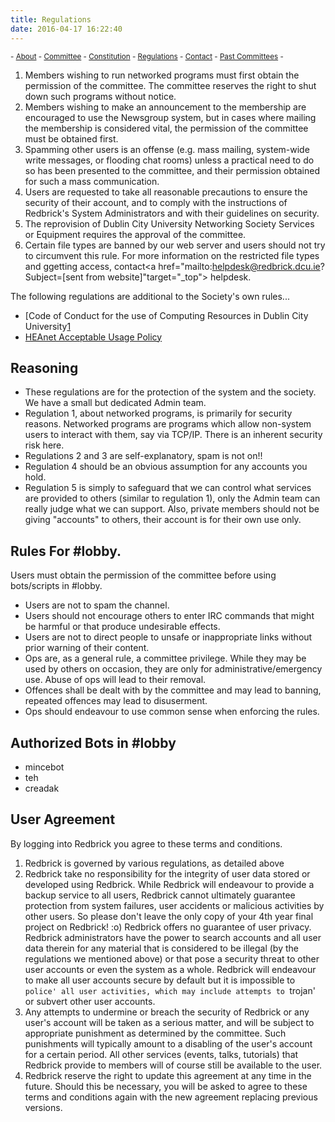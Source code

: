 ```yaml
---
title: Regulations
date: 2016-04-17 16:22:40
---
```


<sub> - [About](../) - [Committee](../committee) - [Constitution](../constitution) - [Regulations](../regulations) - [Contact](../contact) - [Past Committees](../past-committees) -</sub>

1. Members wishing to run networked programs must first obtain the permission of the committee. The committee reserves the right to shut down such programs without notice.
2. Members wishing to make an announcement to the membership are encouraged to use the Newsgroup system, but in cases where mailing the membership is considered vital, the permission of the committee must be obtained first.
3. Spamming other users is an offense (e.g. mass mailing, system-wide write messages, or flooding chat rooms) unless a practical need to do so has been presented to the committee, and their permission obtained for such a mass communication.
4. Users are requested to take all reasonable precautions to ensure the security of their account, and to comply with the instructions of Redbrick's System Administrators and with their guidelines on security.
5. The reprovision of Dublin City University Networking Society Services or Equipment requires the approval of the committee.
6. Certain file types are banned by our web server and users should not try to circumvent this rule. For more information on the restricted file types and ggetting access, contact<a href="mailto:helpdesk@redbrick.dcu.ie?Subject=[sent from website]"target="_top"> helpdesk</a>.


The following regulations are additional to the Society's own rules...
- [Code of Conduct for the use of Computing Resources in Dublin City University[1]
- [HEAnet Acceptable Usage Policy][2]

## Reasoning
- These regulations are for the protection of the system and the society. We have a small but dedicated Admin team.
- Regulation 1, about networked programs, is primarily for security reasons. Networked programs are programs which allow non-system users to interact with them, say via TCP/IP. There is an inherent security risk here.
- Regulations 2 and 3 are self-explanatory, spam is not on!!
- Regulation 4 should be an obvious assumption for any accounts you hold.
- Regulation 5 is simply to safeguard that we can control what services are provided to others (similar to regulation 1), only the Admin team can really judge what we can support. Also, private members should not be giving "accounts" to others, their account is for their own use only.

## Rules For #lobby.
Users must obtain the permission of the committee before using bots/scripts in #lobby.
- Users are not to spam the channel.
- Users should not encourage others to enter IRC commands that might be harmful or that produce undesirable effects.
- Users are not to direct people to unsafe or inappropriate links without prior warning of their content.
- Ops are, as a general rule, a committee privilege. While they may be used by others on occasion, they are only for administrative/emergency use. Abuse of ops will lead to their removal.
- Offences shall be dealt with by the committee and may lead to banning, repeated offences may lead to disuserment.
- Ops should endeavour to use common sense when enforcing the rules.

## Authorized Bots in #lobby
- mincebot
- teh
- creadak

## User Agreement
By logging into Redbrick you agree to these terms and conditions.

1. Redbrick is governed by various regulations, as detailed above
2. Redbrick take no responsibility for the integrity of user data stored or developed using Redbrick. While Redbrick will endeavour to provide a backup service to all users, Redbrick cannot ultimately guarantee protection from system failures, user accidents or malicious activities by other users. So please don't leave the only copy of your 4th year final project on Redbrick! :o) Redbrick offers no guarantee of user privacy. Redbrick administrators have the power to search accounts and all user data therein for any material that is considered to be illegal (by the regulations we mentioned above) or that pose a security threat to other user accounts or even the system as a whole. Redbrick will endeavour to make all user accounts secure by default but it is impossible to `police' all user activities, which may include attempts to `trojan' or subvert other user accounts.
3. Any attempts to undermine or breach the security of Redbrick or any user's account will be taken as a serious matter, and will be subject to appropriate punishment as determined by the committee. Such punishments will typically amount to a disabling of the user's account for a certain period. All other services (events, talks, tutorials) that Redbrick provide to members will of course still be available to the user.
4. Redbrick reserve the right to update this agreement at any time in the future. Should this be necessary, you will be asked to agree to these terms and conditions again with the new agreement replacing previous versions.

[1]: http://www.dcu.ie/csd/regulations.html
[2]: http://www.heanet.ie/about/aup
